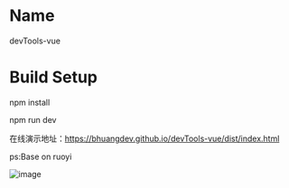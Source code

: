 # Name
devTools-vue

# Build Setup
npm install

npm run dev

在线演示地址：https://bhuangdev.github.io/devTools-vue/dist/index.html

ps:Base on ruoyi

![image](https://user-images.githubusercontent.com/39610621/115390016-5c7ffc00-a210-11eb-8704-6a75b4ca3de5.png)
